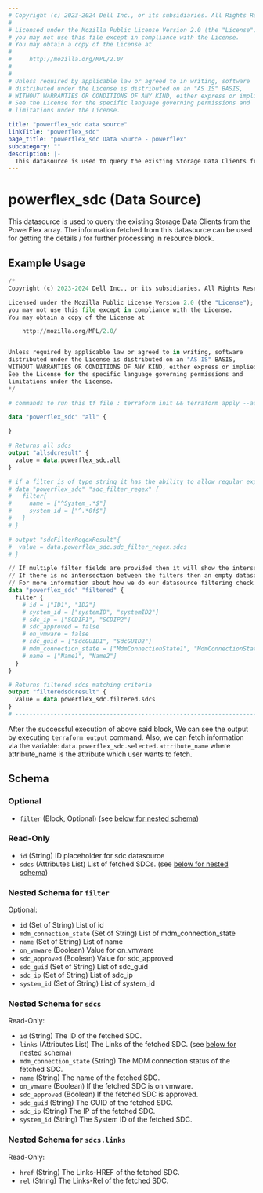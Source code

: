 ```yaml
---
# Copyright (c) 2023-2024 Dell Inc., or its subsidiaries. All Rights Reserved.
# 
# Licensed under the Mozilla Public License Version 2.0 (the "License");
# you may not use this file except in compliance with the License.
# You may obtain a copy of the License at
# 
#     http://mozilla.org/MPL/2.0/
# 
# 
# Unless required by applicable law or agreed to in writing, software
# distributed under the License is distributed on an "AS IS" BASIS,
# WITHOUT WARRANTIES OR CONDITIONS OF ANY KIND, either express or implied.
# See the License for the specific language governing permissions and
# limitations under the License.

title: "powerflex_sdc data source"
linkTitle: "powerflex_sdc"
page_title: "powerflex_sdc Data Source - powerflex"
subcategory: ""
description: |-
  This datasource is used to query the existing Storage Data Clients from the PowerFlex array. The information fetched from this datasource can be used for getting the details / for further processing in resource block.
---
```


# powerflex_sdc (Data Source)

This datasource is used to query the existing Storage Data Clients from the PowerFlex array. The information fetched from this datasource can be used for getting the details / for further processing in resource block.

## Example Usage

```terraform
/*
Copyright (c) 2023-2024 Dell Inc., or its subsidiaries. All Rights Reserved.

Licensed under the Mozilla Public License Version 2.0 (the "License");
you may not use this file except in compliance with the License.
You may obtain a copy of the License at

    http://mozilla.org/MPL/2.0/


Unless required by applicable law or agreed to in writing, software
distributed under the License is distributed on an "AS IS" BASIS,
WITHOUT WARRANTIES OR CONDITIONS OF ANY KIND, either express or implied.
See the License for the specific language governing permissions and
limitations under the License.
*/

# commands to run this tf file : terraform init && terraform apply --auto-approve

data "powerflex_sdc" "all" {

}

# Returns all sdcs
output "allsdcresult" {
  value = data.powerflex_sdc.all
}

# if a filter is of type string it has the ability to allow regular expressions
# data "powerflex_sdc" "sdc_filter_regex" {
#   filter{
#     name = ["^System_.*$"]
#     system_id = ["^.*0f$"]
#   }
# }

# output "sdcFilterRegexResult"{
#  value = data.powerflex_sdc.sdc_filter_regex.sdcs
# }

// If multiple filter fields are provided then it will show the intersection of all of those fields.
// If there is no intersection between the filters then an empty datasource will be returned
// For more information about how we do our datasource filtering check out our guides: https://dell.github.io/terraform-docs/docs/storage/platforms/powerflex/product_guide/examples/
data "powerflex_sdc" "filtered" {
  filter {
    # id = ["ID1", "ID2"]
    # system_id = ["systemID", "systemID2"]
    # sdc_ip = ["SCDIP1", "SCDIP2"]
    # sdc_approved = false
    # on_vmware = false
    # sdc_guid = ["SdcGUID1", "SdcGUID2"]
    # mdm_connection_state = ["MdmConnectionState1", "MdmConnectionState2"]
    # name = ["Name1", "Name2"]
  }
}

# Returns filtered sdcs matching criteria
output "filteredsdcresult" {
  value = data.powerflex_sdc.filtered.sdcs
}
# -----------------------------------------------------------------------------------
```

After the successful execution of above said block, We can see the output by executing `terraform output` command. Also, we can fetch information via the variable: `data.powerflex_sdc.selected.attribute_name` where attribute_name is the attribute which user wants to fetch.

<!-- schema generated by tfplugindocs -->
## Schema

### Optional

- `filter` (Block, Optional) (see [below for nested schema](#nestedblock--filter))

### Read-Only

- `id` (String) ID placeholder for sdc datasource
- `sdcs` (Attributes List) List of fetched SDCs. (see [below for nested schema](#nestedatt--sdcs))

<a id="nestedblock--filter"></a>
### Nested Schema for `filter`

Optional:

- `id` (Set of String) List of id
- `mdm_connection_state` (Set of String) List of mdm_connection_state
- `name` (Set of String) List of name
- `on_vmware` (Boolean) Value for on_vmware
- `sdc_approved` (Boolean) Value for sdc_approved
- `sdc_guid` (Set of String) List of sdc_guid
- `sdc_ip` (Set of String) List of sdc_ip
- `system_id` (Set of String) List of system_id


<a id="nestedatt--sdcs"></a>
### Nested Schema for `sdcs`

Read-Only:

- `id` (String) The ID of the fetched SDC.
- `links` (Attributes List) The Links of the fetched SDC. (see [below for nested schema](#nestedatt--sdcs--links))
- `mdm_connection_state` (String) The MDM connection status of the fetched SDC.
- `name` (String) The name of the fetched SDC.
- `on_vmware` (Boolean) If the fetched SDC is on vmware.
- `sdc_approved` (Boolean) If the fetched SDC is approved.
- `sdc_guid` (String) The GUID of the fetched SDC.
- `sdc_ip` (String) The IP of the fetched SDC.
- `system_id` (String) The System ID of the fetched SDC.

<a id="nestedatt--sdcs--links"></a>
### Nested Schema for `sdcs.links`

Read-Only:

- `href` (String) The Links-HREF of the fetched SDC.
- `rel` (String) The Links-Rel of the fetched SDC.


